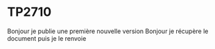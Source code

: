 # TP2710
Bonjour je publie une première nouvelle version
Bonjour je récupère le document puis je le renvoie
